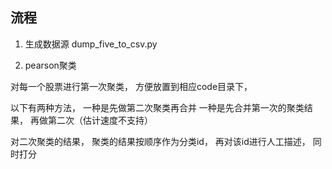 ## 流程

1. 生成数据源
	dump_five_to_csv.py

2. pearson聚类

对每一个股票进行第一次聚类， 方便放置到相应code目录下， 

以下有两种方法， 一种是先做第二次聚类再合并
一种是先合并第一次的聚类结果， 再做第二次（估计速度不支持）

对二次聚类的结果， 聚类的结果按顺序作为分类id， 再对该id进行人工描述， 同时打分